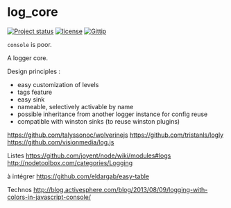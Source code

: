 log_core
========

[![Project status](http://img.shields.io/badge/project_status-highly_experimental-red.png)](http://offirmo.net/classifying-open-source-projects-status/)
[![license](http://img.shields.io/badge/license-public_domain-brightgreen.png)](http://unlicense.org/)
[![Gittip](http://img.shields.io/gittip/Offirmo.png)](https://www.gittip.com/Offirmo/)

`console` is poor.

A logger core.

Design principles :

* easy customization of levels
* tags feature
* easy sink
* nameable, selectively activable by name
* possible inheritance from another logger instance for config reuse
* compatible with winston sinks (to reuse winston plugins)




https://github.com/talyssonoc/wolverinejs
https://github.com/tristanls/logly
https://github.com/visionmedia/log.js

Listes
https://github.com/joyent/node/wiki/modules#logs
http://nodetoolbox.com/categories/Logging

à intégrer
https://github.com/eldargab/easy-table

Technos
http://blog.activesphere.com/blog/2013/08/09/logging-with-colors-in-javascript-console/


